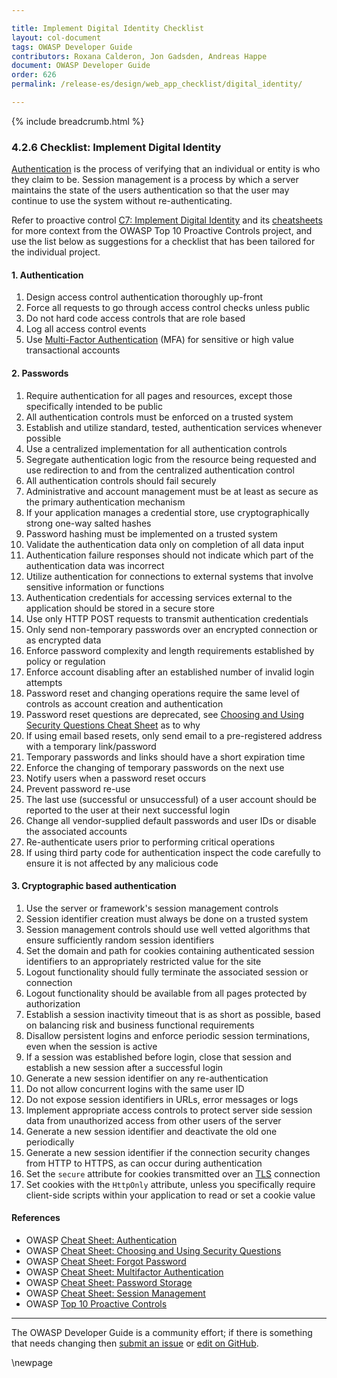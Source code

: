 ```yaml
---

title: Implement Digital Identity Checklist
layout: col-document
tags: OWASP Developer Guide
contributors: Roxana Calderon, Jon Gadsden, Andreas Happe
document: OWASP Developer Guide
order: 626
permalink: /release-es/design/web_app_checklist/digital_identity/

---
```


{% include breadcrumb.html %}

### 4.2.6 Checklist: Implement Digital Identity

[Authentication][csauthn] is the process of verifying that an individual or entity is who they claim to be.
Session management is a process by which a server maintains the state of the users authentication
so that the user may continue to use the system without re-authenticating.

Refer to proactive control [C7: Implement Digital Identity][control7] and its [cheatsheets][csproactive-c6]
for more context from the OWASP Top 10 Proactive Controls project,
and use the list below as suggestions for a checklist that has been tailored for the individual project.

#### 1. Authentication

1. Design access control authentication thoroughly up-front
1. Force all requests to go through access control checks unless public
1. Do not hard code access controls that are role based
1. Log all access control events
1. Use [Multi-Factor Authentication][csmfa] (MFA) for sensitive or high value transactional accounts

#### 2. Passwords

1. Require authentication for all pages and resources, except those specifically intended to be public
1. All authentication controls must be enforced on a trusted system
1. Establish and utilize standard, tested, authentication services whenever possible
1. Use a centralized implementation for all authentication controls
1. Segregate authentication logic from the resource being requested and
    use redirection to and from the centralized authentication control
1. All authentication controls should fail securely
1. Administrative and account management must be at least as secure as the primary authentication mechanism
1. If your application manages a credential store, use cryptographically strong one-way salted hashes
1. Password hashing must be implemented on a trusted system
1. Validate the authentication data only on completion of all data input
1. Authentication failure responses should not indicate which part of the authentication data was incorrect
1. Utilize authentication for connections to external systems that involve sensitive information or functions
1. Authentication credentials for accessing services external to the application should be stored in a secure store
1. Use only HTTP POST requests to transmit authentication credentials
1. Only send non-temporary passwords over an encrypted connection or as encrypted data
1. Enforce password complexity and length requirements established by policy or regulation
1. Enforce account disabling after an established number of invalid login attempts
1. Password reset and changing operations require the same level of controls as account creation and authentication
1. Password reset questions are deprecated, see [Choosing and Using Security Questions Cheat Sheet][csquestions] as to why
1. If using email based resets, only send email to a pre-registered address with a temporary link/password
1. Temporary passwords and links should have a short expiration time
1. Enforce the changing of temporary passwords on the next use
1. Notify users when a password reset occurs
1. Prevent password re-use
1. The last use (successful or unsuccessful) of a user account should be reported to the user
    at their next successful login
1. Change all vendor-supplied default passwords and user IDs or disable the associated accounts
1. Re-authenticate users prior to performing critical operations
1. If using third party code for authentication inspect the code carefully
    to ensure it is not affected by any malicious code

#### 3. Cryptographic based authentication

1. Use the server or framework's session management controls
1. Session identifier creation must always be done on a trusted system
1. Session management controls should use well vetted algorithms that ensure sufficiently random session identifiers
1. Set the domain and path for cookies containing authenticated session identifiers
    to an appropriately restricted value for the site
1. Logout functionality should fully terminate the associated session or connection
1. Logout functionality should be available from all pages protected by authorization
1. Establish a session inactivity timeout that is as short as possible,
    based on balancing risk and business functional requirements
1. Disallow persistent logins and enforce periodic session terminations, even when the session is active
1. If a session was established before login, close that session and establish a new session after a successful login
1. Generate a new session identifier on any re-authentication
1. Do not allow concurrent logins with the same user ID
1. Do not expose session identifiers in URLs, error messages or logs
1. Implement appropriate access controls to protect server side session data
    from unauthorized access from other users of the server
1. Generate a new session identifier and deactivate the old one periodically
1. Generate a new session identifier if the connection security changes from HTTP to HTTPS,
    as can occur during authentication
1. Set the `secure` attribute for cookies transmitted over an [TLS][tls] connection
1. Set cookies with the `HttpOnly` attribute,
    unless you specifically require client-side scripts within your application to read or set a cookie value

#### References

* OWASP [Cheat Sheet: Authentication][csauthn]
* OWASP [Cheat Sheet: Choosing and Using Security Questions][csquestions]
* OWASP [Cheat Sheet: Forgot Password][csforgot]
* OWASP [Cheat Sheet: Multifactor Authentication][csmfa]
* OWASP [Cheat Sheet: Password Storage][cspass]
* OWASP [Cheat Sheet: Session Management][cssession]
* OWASP [Top 10 Proactive Controls][proactive10]

----

The OWASP Developer Guide is a community effort; if there is something that needs changing
then [submit an issue][issue060206] or [edit on GitHub][edit060206].

[csproactive-c6]: https://cheatsheetseries.owasp.org/IndexProactiveControls.html#c6-implement-digital-identity
[control7]: https://top10proactive.owasp.org/the-top-10/c7-implement-digital-identity/
[csauthn]: https://cheatsheetseries.owasp.org/cheatsheets/Authentication_Cheat_Sheet
[csmfa]: https://cheatsheetseries.owasp.org/cheatsheets/Multifactor_Authentication_Cheat_Sheet
[cspass]: https://cheatsheetseries.owasp.org/cheatsheets/Password_Storage_Cheat_Sheet
[csforgot]: https://cheatsheetseries.owasp.org/cheatsheets/Password_Storage_Cheat_Sheet
[cssession]: https://cheatsheetseries.owasp.org/cheatsheets/Session_Management_Cheat_Sheet
[csquestions]: https://cheatsheetseries.owasp.org/cheatsheets/Choosing_and_Using_Security_Questions_Cheat_Sheet
[edit060206]: https://github.com/OWASP/www-project-developer-guide/blob/main/draft/06-design/02-web-app-checklist/06-digital-identity.md
[issue060206]: https://github.com/OWASP/www-project-developer-guide/issues/new?labels=enhancement&template=request.md&title=Update:%2006-design/02-web-app-checklist/06-digital-identity
[proactive10]: https://top10proactive.owasp.org
[tls]: https://cheatsheetseries.owasp.org/cheatsheets/Transport_Layer_Security_Cheat_Sheet

\newpage
